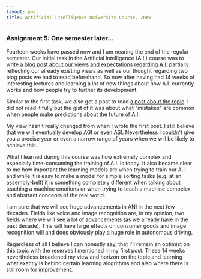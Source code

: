 ```yaml
---
layout: post
title: Artificial Intelligence University Course, ZHAW
---
```


### Assignment 5: One semester later...

Fourteen weeks have passed now and I am nearing the end of the regular semester. Our initial task in the Artificial Intelligence (A.I.) course was to write [a blog post about our views and expectations regarding A.I.](https://leandrokuster.github.io/Artificial-Intelligence-1/) partially reflecting our already existing views as well as our thought regarding two blog posts we had to read beforehand. 
So now after having had 14 weeks of interesting lectures and learning a lot of new things about how A.I. currently works and how people try to further its development.

Similar to the first task, we also got a post to read [a post about the topic](http://rodneybrooks.com/the-seven-deadly-sins-of-predicting-the-future-of-ai). I did not read it fully but the gist of it was about what "mistakes" are common when people make predictions about the future of A.I.

My view hasn't really changed from when I wrote the first post. I still believe that we will eventually develop AGI or even ASI. Nevertheless I couldn't give you a precise year or even a narrow range of years when we will be likely to achieve this. 

What I learned during this course was how extremely complex and especially time-consuming the training of A.I. is today. It also became clear to me how important the learning models are when trying to train our A.I. and while it is easy to make a model for simple sorting tasks (e.g. at an assembly-belt) it is something completely different when talking about teaching a machine emotions or when trying to teach a machine compelex and abstract concepts of the real world. 

I am sure that we will see huge advancements in ANI in the next few decades. Fields like voice and image recognition are, in my opinion, two fields where we will see a lot of advancements (as we already have in the past decade). This will have large effects on consumer goods and image recognition will and does obviously play a huge role in autonomous driving. 

Regardless of all I believe I can honestly say, that I'll remain an optimist on this topic with the reserves I mentioned in my first post. These 14 weeks nevertheless broadened my view and horizon on the topic and learning what exactly is behind certain learning alogrithms and also where there is still room for improvement. 
